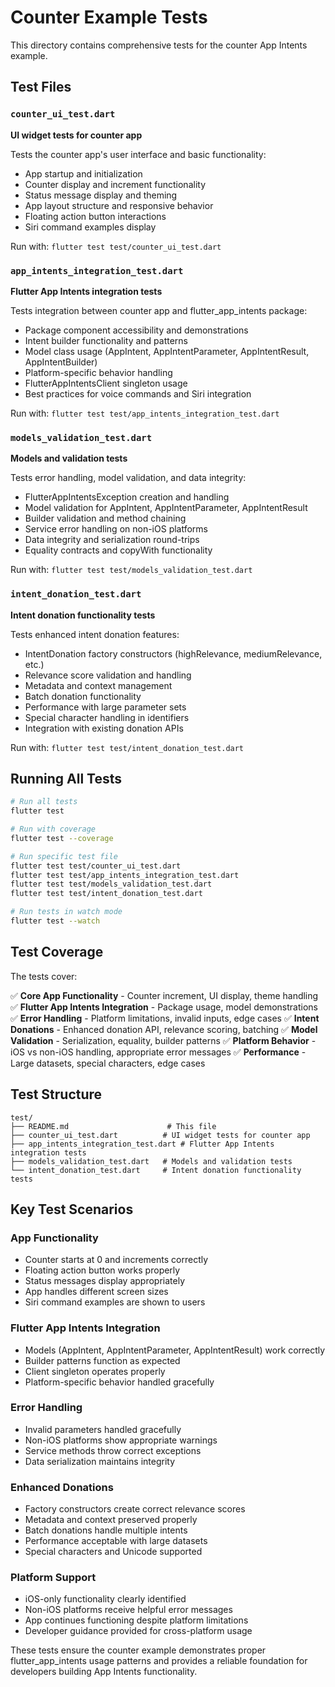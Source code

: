 # Counter Example Tests

This directory contains comprehensive tests for the counter App Intents example.

## Test Files

### `counter_ui_test.dart`
**UI widget tests for counter app**

Tests the counter app's user interface and basic functionality:
- App startup and initialization
- Counter display and increment functionality
- Status message display and theming
- App layout structure and responsive behavior
- Floating action button interactions
- Siri command examples display

Run with: `flutter test test/counter_ui_test.dart`

### `app_intents_integration_test.dart` 
**Flutter App Intents integration tests**

Tests integration between counter app and flutter_app_intents package:
- Package component accessibility and demonstrations
- Intent builder functionality and patterns
- Model class usage (AppIntent, AppIntentParameter, AppIntentResult, AppIntentBuilder)
- Platform-specific behavior handling
- FlutterAppIntentsClient singleton usage
- Best practices for voice commands and Siri integration

Run with: `flutter test test/app_intents_integration_test.dart`

### `models_validation_test.dart`
**Models and validation tests**

Tests error handling, model validation, and data integrity:
- FlutterAppIntentsException creation and handling
- Model validation for AppIntent, AppIntentParameter, AppIntentResult
- Builder validation and method chaining
- Service error handling on non-iOS platforms
- Data integrity and serialization round-trips
- Equality contracts and copyWith functionality

Run with: `flutter test test/models_validation_test.dart`

### `intent_donation_test.dart`
**Intent donation functionality tests**

Tests enhanced intent donation features:
- IntentDonation factory constructors (highRelevance, mediumRelevance, etc.)
- Relevance score validation and handling
- Metadata and context management
- Batch donation functionality
- Performance with large parameter sets
- Special character handling in identifiers
- Integration with existing donation APIs

Run with: `flutter test test/intent_donation_test.dart`

## Running All Tests

```bash
# Run all tests
flutter test

# Run with coverage
flutter test --coverage

# Run specific test file
flutter test test/counter_ui_test.dart
flutter test test/app_intents_integration_test.dart
flutter test test/models_validation_test.dart
flutter test test/intent_donation_test.dart

# Run tests in watch mode
flutter test --watch
```

## Test Coverage

The tests cover:

✅ **Core App Functionality** - Counter increment, UI display, theme handling
✅ **Flutter App Intents Integration** - Package usage, model demonstrations
✅ **Error Handling** - Platform limitations, invalid inputs, edge cases
✅ **Intent Donations** - Enhanced donation API, relevance scoring, batching
✅ **Model Validation** - Serialization, equality, builder patterns
✅ **Platform Behavior** - iOS vs non-iOS handling, appropriate error messages
✅ **Performance** - Large datasets, special characters, edge cases

## Test Structure

```
test/
├── README.md                      # This file
├── counter_ui_test.dart          # UI widget tests for counter app
├── app_intents_integration_test.dart # Flutter App Intents integration tests  
├── models_validation_test.dart   # Models and validation tests
└── intent_donation_test.dart     # Intent donation functionality tests
```

## Key Test Scenarios

### App Functionality
- Counter starts at 0 and increments correctly
- Floating action button works properly
- Status messages display appropriately
- App handles different screen sizes
- Siri command examples are shown to users

### Flutter App Intents Integration
- Models (AppIntent, AppIntentParameter, AppIntentResult) work correctly
- Builder patterns function as expected
- Client singleton operates properly
- Platform-specific behavior handled gracefully

### Error Handling
- Invalid parameters handled gracefully
- Non-iOS platforms show appropriate warnings
- Service methods throw correct exceptions
- Data serialization maintains integrity

### Enhanced Donations
- Factory constructors create correct relevance scores
- Metadata and context preserved properly
- Batch donations handle multiple intents
- Performance acceptable with large datasets
- Special characters and Unicode supported

### Platform Support
- iOS-only functionality clearly identified
- Non-iOS platforms receive helpful error messages
- App continues functioning despite platform limitations
- Developer guidance provided for cross-platform usage

These tests ensure the counter example demonstrates proper flutter_app_intents usage patterns and provides a reliable foundation for developers building App Intents functionality.